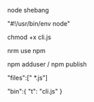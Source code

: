node shebang 

"#!/usr/bin/env node"

chmod +x cli.js

nrm use npm

npm adduser / npm publish

"files":[" *.js"]

"bin":{
    "t": "cli.js"
}